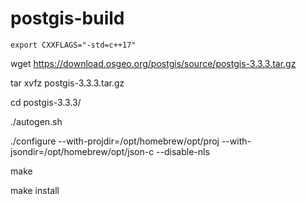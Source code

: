# postgis-build
```
export CXXFLAGS="-std=c++17"
```
wget https://download.osgeo.org/postgis/source/postgis-3.3.3.tar.gz

tar xvfz postgis-3.3.3.tar.gz

cd postgis-3.3.3/

./autogen.sh

./configure --with-projdir=/opt/homebrew/opt/proj --with-jsondir=/opt/homebrew/opt/json-c   --disable-nls

make

make install

